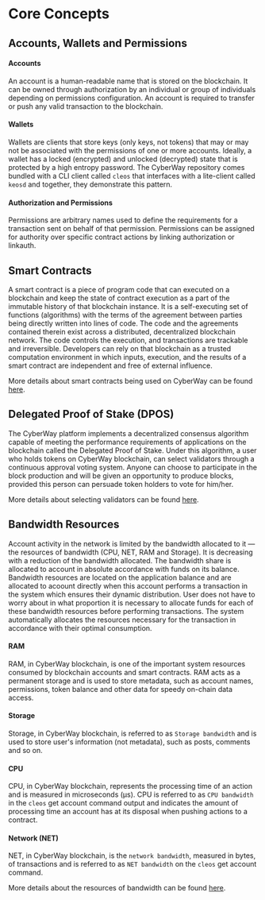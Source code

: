 # Core Concepts

## Accounts, Wallets and Permissions

#### Accounts

An account is a human-readable name that is stored on the blockchain. It can be owned through authorization by an individual or group of individuals depending on permissions configuration. An account is required to transfer or push any valid transaction to the blockchain.

#### Wallets

Wallets are clients that store keys (only keys, not tokens) that may or may not be associated with the permissions of one or more accounts. Ideally, a wallet has a locked (encrypted) and unlocked (decrypted) state that is protected by a high entropy password. The CyberWay repository comes bundled with a CLI client called `cleos` that interfaces with a lite-client called `keosd` and together, they demonstrate this pattern.

#### Authorization and Permissions

Permissions are arbitrary names used to define the requirements for a transaction sent on behalf of that permission. Permissions can be assigned for authority over specific contract actions by linking authorization or linkauth.

## Smart Contracts
A smart contract is a piece of program code that can executed on a blockchain and keep the state of contract execution as a part of the immutable history of that blockchain instance. It is a self-executing set of functions (algorithms) with the terms of the agreement between parties being directly written into lines of code. The code and the agreements contained therein exist across a distributed, decentralized blockchain network. The code controls the execution, and transactions are trackable and irreversible. Developers can rely on that blockchain as a trusted computation environment in which inputs, execution, and the results of a smart contract are independent and free of external influence.

More details about smart contracts being used on CyberWay can be found [here](https://docs.cyberway.io/devportal/system_contracts).

## Delegated Proof of Stake (DPOS)
The CyberWay platform implements a decentralized consensus algorithm capable of meeting the performance requirements of applications on the blockchain called the Delegated Proof of Stake. Under this algorithm, a user who holds tokens on CyberWay blockchain, can select validators through a continuous approval voting system. Anyone can choose to participate in the block production and will be given an opportunity to produce blocks, provided this person can persuade token holders to vote for him/her.

More details about selecting validators can be found [here](https://docs.cyberway.io/validators/voting_for_validators).

## Bandwidth Resources
Account activity in the network is limited by the bandwidth allocated to it — the resources of bandwidth (CPU, NET, RAM and Storage). It is decreasing with a reduction of the bandwidth allocated. The bandwidth share is allocated to account in absolute accordance with funds on its balance. Bandwidth resources are located on the application balance and are allocated to acoount directly when this account performs a transaction in the system which ensures their dynamic distribution. User does not have to worry about in what proportion it is necessary to allocate funds for each of these bandwidth resources before performing transactions. The system automatically allocates the resources necessary for the transaction in accordance with their optimal consumption.

#### RAM
RAM, in CyberWay blockchain, is one of the important system resources consumed by blockchain accounts and smart contracts. RAM acts as a permanent storage and is used to store metadata, such as account names, permissions, token balance and other data for speedy on-chain data access.

#### Storage
Storage, in CyberWay blockchain, is referred to as `Storage bandwidth` and is used to store user's information (not metadata), such as posts, comments and so on. 

#### CPU
CPU, in CyberWay blockchain, represents the processing time of an action and is measured in microseconds (μs). CPU is referred to as `CPU bandwidth` in the `cleos` get account command output and indicates the amount of processing time an account has at its disposal when pushing actions to a contract.

#### Network (NET)
NET, in CyberWay blockchain, is the `network bandwidth`, measured in bytes, of transactions and is referred to as `NET bandwidth` on the `cleos` get account command.  

More details about the resources of bandwidth can be found [here](https://docs.cyberway.io/users/bandwidth_differences). 